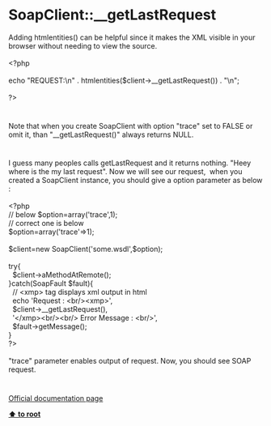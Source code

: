# SoapClient::__getLastRequest




<div class="phpcode"><span class="html">
Adding htmlentities() can be helpful since it makes the XML visible in your browser without needing to view the source.<br><br><span class="default">&lt;?php<br><br></span><span class="keyword">echo </span><span class="string">&quot;REQUEST:\n&quot; </span><span class="keyword">. </span><span class="default">htmlentities</span><span class="keyword">(</span><span class="default">$client</span><span class="keyword">-&gt;</span><span class="default">__getLastRequest</span><span class="keyword">()) . </span><span class="string">&quot;\n&quot;</span><span class="keyword">;<br><br></span><span class="default">?&gt;</span>
</span>
</div>
  

#


<div class="phpcode"><span class="html">
Note that when you create SoapClient with option &quot;trace&quot; set to FALSE or omit it, than &quot;__getLastRequest()&quot; always returns NULL.</span>
</div>
  

#


<div class="phpcode"><span class="html">
I guess many peoples calls getLastRequest and it returns nothing. &quot;Heey where is the my last request&quot;. Now we will see our request,&#xA0; when you created a SoapClient instance, you should give a option parameter as below :
<br>
<br><span class="default">&lt;?php
<br></span><span class="comment">// below $option=array(&apos;trace&apos;,1);
<br>// correct one is below
<br></span><span class="default">$option</span><span class="keyword">=array(</span><span class="string">&apos;trace&apos;</span><span class="keyword">=&gt;</span><span class="default">1</span><span class="keyword">);
<br>
<br></span><span class="default">$client</span><span class="keyword">=new </span><span class="default">SoapClient</span><span class="keyword">(</span><span class="string">&apos;some.wsdl&apos;</span><span class="keyword">,</span><span class="default">$option</span><span class="keyword">);
<br>
<br>try{
<br>&#xA0; </span><span class="default">$client</span><span class="keyword">-&gt;</span><span class="default">aMethodAtRemote</span><span class="keyword">();
<br>}catch(</span><span class="default">SoapFault $fault</span><span class="keyword">){
<br>&#xA0; </span><span class="comment">// &lt;xmp&gt; tag displays xml output in html
<br>&#xA0; </span><span class="keyword">echo </span><span class="string">&apos;Request : &lt;br/&gt;&lt;xmp&gt;&apos;</span><span class="keyword">,
<br>&#xA0; </span><span class="default">$client</span><span class="keyword">-&gt;</span><span class="default">__getLastRequest</span><span class="keyword">(),
<br>&#xA0; </span><span class="string">&apos;&lt;/xmp&gt;&lt;br/&gt;&lt;br/&gt; Error Message : &lt;br/&gt;&apos;</span><span class="keyword">,
<br>&#xA0; </span><span class="default">$fault</span><span class="keyword">-&gt;</span><span class="default">getMessage</span><span class="keyword">();
<br>}
<br></span><span class="default">?&gt;
<br></span>
<br>&quot;trace&quot; parameter enables output of request. Now, you should see SOAP request.</span>
</div>
  

#

[Official documentation page](https://www.php.net/manual/en/soapclient.getlastrequest.php)

**[⬆ to root](/)**